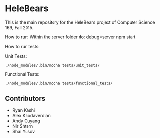# HeleBears

This is the main repository for the HeleBears project of Computer Science 169, Fall 2015.

How to run:
Within the server folder do: 
	debug=server npm start

How to run tests:

Unit Tests:

	./node_modules/.bin/mocha tests/unit_tests/

Functional Tests:

	./node_modules/.bin/mocha tests/functional_tests/


## Contributors

* Ryan Kashi
* Alex Khodaverdian
* Andy Ouyang
* Nir Shtern
* Shai Yusov
